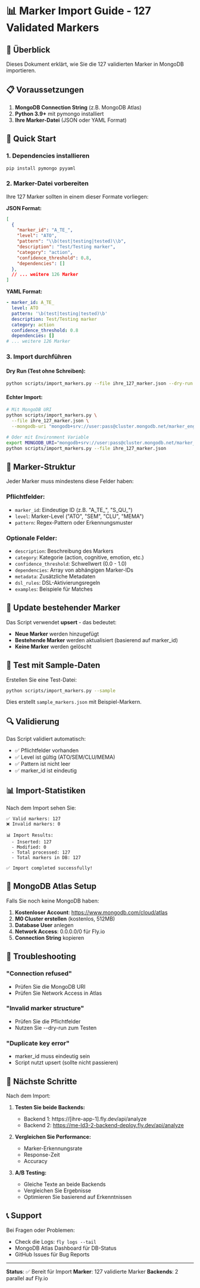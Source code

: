 # 📊 Marker Import Guide - 127 Validated Markers

## 🎯 Überblick

Dieses Dokument erklärt, wie Sie die 127 validierten Marker in MongoDB importieren.

## 📋 Voraussetzungen

1. **MongoDB Connection String** (z.B. MongoDB Atlas)
2. **Python 3.9+** mit pymongo installiert
3. **Ihre Marker-Datei** (JSON oder YAML Format)

## 🚀 Quick Start

### 1. Dependencies installieren

```bash
pip install pymongo pyyaml
```

### 2. Marker-Datei vorbereiten

Ihre 127 Marker sollten in einem dieser Formate vorliegen:

**JSON Format:**
```json
[
  {
    "marker_id": "A_TE_",
    "level": "ATO",
    "pattern": "\\b(test|testing|tested)\\b",
    "description": "Test/Testing marker",
    "category": "action",
    "confidence_threshold": 0.8,
    "dependencies": []
  },
  // ... weitere 126 Marker
]
```

**YAML Format:**
```yaml
- marker_id: A_TE_
  level: ATO
  pattern: '\b(test|testing|tested)\b'
  description: Test/Testing marker
  category: action
  confidence_threshold: 0.8
  dependencies: []
# ... weitere 126 Marker
```

### 3. Import durchführen

#### Dry Run (Test ohne Schreiben):
```bash
python scripts/import_markers.py --file ihre_127_marker.json --dry-run
```

#### Echter Import:
```bash
# Mit MongoDB URI
python scripts/import_markers.py \
  --file ihre_127_marker.json \
  --mongodb-uri "mongodb+srv://user:pass@cluster.mongodb.net/marker_engine"

# Oder mit Environment Variable
export MONGODB_URI="mongodb+srv://user:pass@cluster.mongodb.net/marker_engine"
python scripts/import_markers.py --file ihre_127_marker.json
```

## 📝 Marker-Struktur

Jeder Marker muss mindestens diese Felder haben:

### Pflichtfelder:
- `marker_id`: Eindeutige ID (z.B. "A_TE_", "S_QU_")
- `level`: Marker-Level ("ATO", "SEM", "CLU", "MEMA")
- `pattern`: Regex-Pattern oder Erkennungsmuster

### Optionale Felder:
- `description`: Beschreibung des Markers
- `category`: Kategorie (action, cognitive, emotion, etc.)
- `confidence_threshold`: Schwellwert (0.0 - 1.0)
- `dependencies`: Array von abhängigen Marker-IDs
- `metadata`: Zusätzliche Metadaten
- `dsl_rules`: DSL-Aktivierungsregeln
- `examples`: Beispiele für Matches

## 🔄 Update bestehender Marker

Das Script verwendet **upsert** - das bedeutet:
- **Neue Marker** werden hinzugefügt
- **Bestehende Marker** werden aktualisiert (basierend auf marker_id)
- **Keine Marker** werden gelöscht

## 🧪 Test mit Sample-Daten

Erstellen Sie eine Test-Datei:
```bash
python scripts/import_markers.py --sample
```

Dies erstellt `sample_markers.json` mit Beispiel-Markern.

## 🔍 Validierung

Das Script validiert automatisch:
- ✅ Pflichtfelder vorhanden
- ✅ Level ist gültig (ATO/SEM/CLU/MEMA)
- ✅ Pattern ist nicht leer
- ✅ marker_id ist eindeutig

## 📊 Import-Statistiken

Nach dem Import sehen Sie:
```
✅ Valid markers: 127
❌ Invalid markers: 0

📊 Import Results:
  - Inserted: 127
  - Modified: 0
  - Total processed: 127
  - Total markers in DB: 127

✅ Import completed successfully!
```

## 🔗 MongoDB Atlas Setup

Falls Sie noch keine MongoDB haben:

1. **Kostenloser Account**: https://www.mongodb.com/cloud/atlas
2. **M0 Cluster erstellen** (kostenlos, 512MB)
3. **Database User** anlegen
4. **Network Access**: 0.0.0.0/0 für Fly.io
5. **Connection String** kopieren

## 🐛 Troubleshooting

### "Connection refused"
- Prüfen Sie die MongoDB URI
- Prüfen Sie Network Access in Atlas

### "Invalid marker structure"
- Prüfen Sie die Pflichtfelder
- Nutzen Sie --dry-run zum Testen

### "Duplicate key error"
- marker_id muss eindeutig sein
- Script nutzt upsert (sollte nicht passieren)

## 🎯 Nächste Schritte

Nach dem Import:

1. **Testen Sie beide Backends:**
   - Backend 1: https://[ihre-app-1].fly.dev/api/analyze
   - Backend 2: https://me-ld3-2-backend-deploy.fly.dev/api/analyze

2. **Vergleichen Sie Performance:**
   - Marker-Erkennungsrate
   - Response-Zeit
   - Accuracy

3. **A/B Testing:**
   - Gleiche Texte an beide Backends
   - Vergleichen Sie Ergebnisse
   - Optimieren Sie basierend auf Erkenntnissen

## 📞 Support

Bei Fragen oder Problemen:
- Check die Logs: `fly logs --tail`
- MongoDB Atlas Dashboard für DB-Status
- GitHub Issues für Bug Reports

---

**Status**: ✅ Bereit für Import
**Marker**: 127 validierte Marker
**Backends**: 2 parallel auf Fly.io